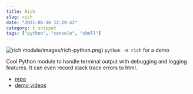 ```yaml
---
title: Rich
slug: rich
date: "2021-06-16 12:29:43"
category: t.snippet
tags: ["python", "console", "shell"]
---
```


![rich module](/static/images/rich-python.png)/images/rich-python.png)
`python -m rich` for a demo

Cool Python module to handle terminal output with debugging and logging features. It can even record stack trace errors to html.

- [repo](https://github.com/willmcgugan/rich)
- [demo videos](https://calmcode.io/rich/main.html)
